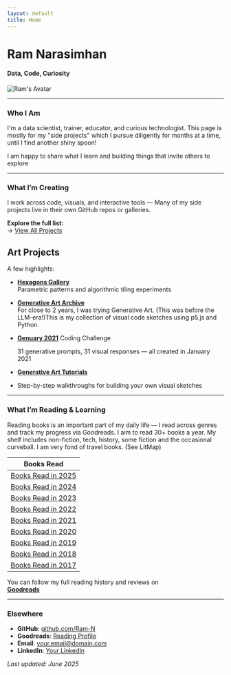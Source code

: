 ```yaml
---
layout: default
title: Home
---
```


# Ram Narasimhan

#### Data, Code, Curiosity

![Ram's Avatar](https://avatars.githubusercontent.com/Ram-N?size=150)

---

### Who I Am

I'm a data scientist, trainer, educator, and curious technologist. 
This page is mostly for my "side projects" which I pursue diligently for months at a time, until I find another shiny spoon!

I am happy to share what I learn and building things that invite others to explore

---


### What I’m Creating

I work across code, visuals, and interactive tools — 
Many of my side projects live in their own GitHub repos or galleries.

**Explore the full list:**  
→ [View All Projects](/projects)

## Art Projects
A few highlights:

- **[Hexagons Gallery](https://ram-n.github.io/hexagons-gallery/)**  
  Parametric patterns and algorithmic tiling experiments

- **[Generative Art Archive](https://github.com/Ram-N/generative_art/blob/master/contact_sheet.md)**  
  For close to 2 years, I was trying Generative Art. (This was before the LLM-era!)This is my collection of visual code sketches using p5.js and Python.

- **[Genuary 2021](https://ram-n.github.io/Genuary_2021/)**  Coding Challenge
  
  31 generative prompts, 31 visual responses — all created in January 2021

- **[Generative Art Tutorials](https://ram-n.github.io/hexagons/build/html/documentation_jupyter.html)**
-  Step-by-step walkthroughs for building your own visual sketches


---

### What I’m Reading & Learning

Reading books is an important part of my daily life — I read across genres and track my progress via Goodreads. 
I aim to read 30+ books a year. My shelf includes non-fiction, tech, history, some fiction and the occasional curveball. I am very fond of travel books. (See LitMap)

| Books Read|
|------|
| [Books Read in 2025](https://www.goodreads.com/user_challenges/XXXXX) | 
| [Books Read in 2024](https://www.goodreads.com/user/year_in_books/2024/37469588) | 
| [Books Read in 2023](https://www.goodreads.com/user/year_in_books/2023/37469588) | 
| [Books Read in 2022](https://www.goodreads.com/user/year_in_books/2022/37469588) | 
| [Books Read in 2021](https://www.goodreads.com/user/year_in_books/2021/37469588) | 
| [Books Read in 2020](https://www.goodreads.com/user/year_in_books/2020/37469588) | 
| [Books Read in 2019](https://www.goodreads.com/user/year_in_books/2019/37469588) | 
| [Books Read in 2018](https://www.goodreads.com/user/year_in_books/2018/37469588) | 
| [Books Read in 2017](https://www.goodreads.com/user/year_in_books/2017/37469588) | 

You can follow my full reading history and reviews on  
**[Goodreads](https://www.goodreads.com/user/show/37469588-ramnarasimhan)**

---

### Elsewhere

- **GitHub**: [github.com/Ram-N](https://github.com/Ram-N)
- **Goodreads**: [Reading Profile](https://www.goodreads.com/user/show/XXXXXXX)
- **Email**: [your.email@domain.com](mailto:your.email@domain.com)
- **LinkedIn**: [Your LinkedIn](https://linkedin.com/in/yourprofile)

_Last updated: June 2025_
